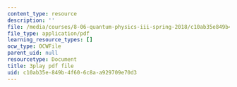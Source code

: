 ```yaml
---
content_type: resource
description: ''
file: /media/courses/8-06-quantum-physics-iii-spring-2018/c10ab35e849b4f606c8aa929709e70d3_7Y5me3mwXpA.pdf
file_type: application/pdf
learning_resource_types: []
ocw_type: OCWFile
parent_uid: null
resourcetype: Document
title: 3play pdf file
uid: c10ab35e-849b-4f60-6c8a-a929709e70d3
---
```

